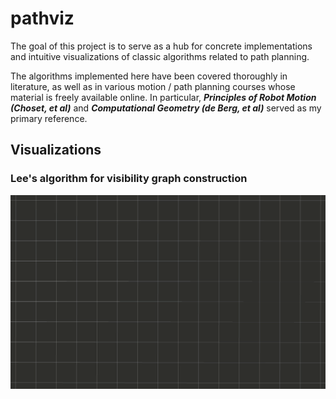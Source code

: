 # pathviz

The goal of this project is to serve as a hub for concrete implementations and intuitive visualizations of classic algorithms related to path planning. 

The algorithms implemented here have been covered thoroughly in literature, as well as in various motion / path planning courses whose material is freely available online. In particular, ***Principles of Robot Motion (Choset, et al)*** and ***Computational Geometry (de Berg, et al)*** served as my primary reference.

## Visualizations

### Lee's algorithm for visibility graph construction

![Visibility graph animated](./media/visibility_graph_animated.gif)
